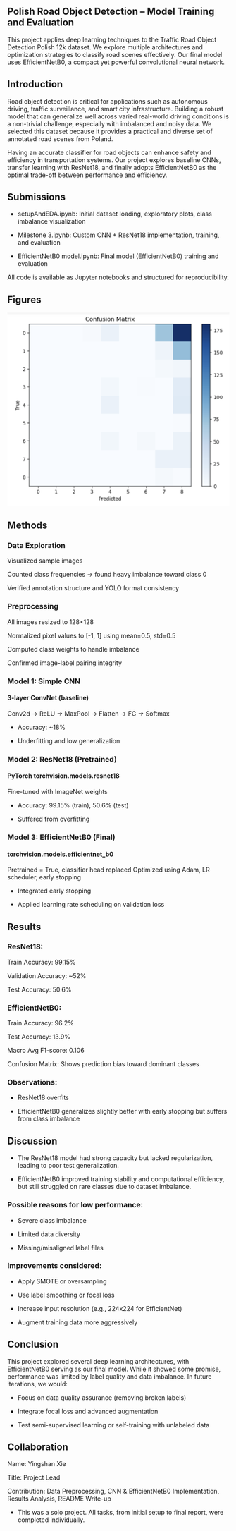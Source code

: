 ## Polish Road Object Detection – Model Training and Evaluation
This project applies deep learning techniques to the Traffic Road Object Detection Polish 12k dataset. We explore multiple architectures and optimization strategies to classify road scenes effectively. Our final model uses EfficientNetB0, a compact yet powerful convolutional neural network.

## Introduction

Road object detection is critical for applications such as autonomous driving, traffic surveillance, and smart city infrastructure. Building a robust model that can generalize well across varied real-world driving conditions is a non-trivial challenge, especially with imbalanced and noisy data. We selected this dataset because it provides a practical and diverse set of annotated road scenes from Poland.

Having an accurate classifier for road objects can enhance safety and efficiency in transportation systems. Our project explores baseline CNNs, transfer learning with ResNet18, and finally adopts EfficientNetB0 as the optimal trade-off between performance and efficiency.

## Submissions

- setupAndEDA.ipynb: Initial dataset loading, exploratory plots, class imbalance visualization

- Milestone 3.ipynb: Custom CNN + ResNet18 implementation, training, and evaluation

- EfficientNetB0 model.ipynb: Final model (EfficientNetB0) training and evaluation

All code is available as Jupyter notebooks and structured for reproducibility.

## Figures
![](images/efficientnet_confusion_matrix.png)

## Methods

### Data Exploration

Visualized sample images

Counted class frequencies → found heavy imbalance toward class 0

Verified annotation structure and YOLO format consistency

### Preprocessing

All images resized to 128×128

Normalized pixel values to [-1, 1] using mean=0.5, std=0.5

Computed class weights to handle imbalance

Confirmed image-label pairing integrity

### Model 1: Simple CNN

#### 3-layer ConvNet (baseline)
 Conv2d → ReLU → MaxPool → Flatten → FC → Softmax

- Accuracy: ~18%

- Underfitting and low generalization


### Model 2: ResNet18 (Pretrained)

#### PyTorch torchvision.models.resnet18
Fine-tuned with ImageNet weights

- Accuracy: 99.15% (train), 50.6% (test)

- Suffered from overfitting

### Model 3: EfficientNetB0 (Final)

#### torchvision.models.efficientnet_b0
Pretrained = True, classifier head replaced
Optimized using Adam, LR scheduler, early stopping

- Integrated early stopping

- Applied learning rate scheduling on validation loss


## Results

### ResNet18:

Train Accuracy: 99.15%

Validation Accuracy: ~52%

Test Accuracy: 50.6%

### EfficientNetB0:

Train Accuracy: 96.2%

Test Accuracy: 13.9%

Macro Avg F1-score: 0.106

Confusion Matrix: Shows prediction bias toward dominant classes

### Observations:

- ResNet18 overfits

- EfficientNetB0 generalizes slightly better with early stopping but suffers from class imbalance


## Discussion

- The ResNet18 model had strong capacity but lacked regularization, leading to poor test generalization.

- EfficientNetB0 improved training stability and computational efficiency, but still struggled on rare classes due to dataset imbalance.

### Possible reasons for low performance:

- Severe class imbalance

- Limited data diversity

- Missing/misaligned label files

### Improvements considered:

- Apply SMOTE or oversampling

- Use label smoothing or focal loss

- Increase input resolution (e.g., 224x224 for EfficientNet)

- Augment training data more aggressively

## Conclusion
This project explored several deep learning architectures, with EfficientNetB0 serving as our final model. While it showed some promise, performance was limited by label quality and data imbalance. In future iterations, we would:

- Focus on data quality assurance (removing broken labels)

- Integrate focal loss and advanced augmentation

- Test semi-supervised learning or self-training with unlabeled data

## Collaboration
Name: Yingshan Xie

Title: Project Lead

Contribution: Data Preprocessing, CNN & EfficientNetB0 Implementation, Results Analysis, README Write-up

- This was a solo project. All tasks, from initial setup to final report, were completed individually.

